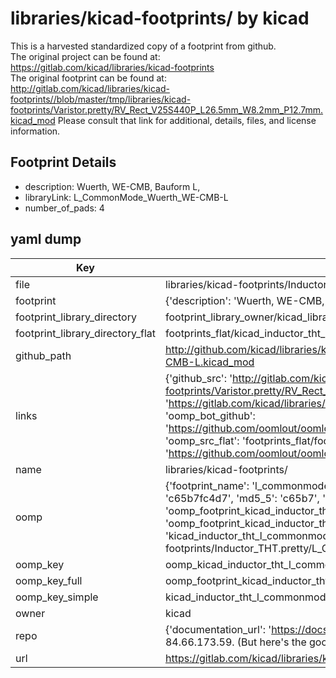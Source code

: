 # libraries/kicad-footprints/ by kicad  
This is a harvested standardized copy of a footprint from github.  
The original project can be found at:  
https://gitlab.com/kicad/libraries/kicad-footprints  
The original footprint can be found at:
http://gitlab.com/kicad/libraries/kicad-footprints//blob/master/tmp/libraries/kicad-footprints/Varistor.pretty/RV_Rect_V25S440P_L26.5mm_W8.2mm_P12.7mm.kicad_mod
Please consult that link for additional, details, files, and license information.  
## Footprint Details
* description: Wuerth, WE-CMB, Bauform L,  
* libraryLink: L_CommonMode_Wuerth_WE-CMB-L  
* number_of_pads: 4  
## yaml dump  
| Key | Value |  
| --- | --- |  
| file | libraries/kicad-footprints/Inductor_THT.pretty/L_CommonMode_Wuerth_WE-CMB-L.kicad_mod |  
| footprint | {'description': 'Wuerth, WE-CMB, Bauform L,', 'libraryLink': 'L_CommonMode_Wuerth_WE-CMB-L', 'number_of_pads': 4} |  
| footprint_library_directory | footprint_library_owner/kicad_libraries/kicad-footprints/ |  
| footprint_library_directory_flat | footprints_flat/kicad_inductor_tht_l_commonmode_wuerth_we_cmb_l/working |  
| github_path | http://github.com/kicad/libraries/kicad-footprints//blob/master/tmp/libraries/kicad-footprints/Inductor_THT.pretty/L_CommonMode_Wuerth_WE-CMB-L.kicad_mod |  
| links | {'github_src': 'http://gitlab.com/kicad/libraries/kicad-footprints//blob/master/tmp/libraries/kicad-footprints/Varistor.pretty/RV_Rect_V25S440P_L26.5mm_W8.2mm_P12.7mm.kicad_mod', 'github_src_repo': 'https://gitlab.com/kicad/libraries/kicad-footprints', 'oomp_bot': 'footprints/kicad_inductor_tht_l_commonmode_wuerth_we_cmb_l/working', 'oomp_bot_github': 'https://github.com/oomlout/oomlout_oomp_footprint_bot/tree/main/footprints/kicad_inductor_tht_l_commonmode_wuerth_we_cmb_l/working', 'oomp_src_flat': 'footprints_flat/footprints_flat/kicad_inductor_tht_l_commonmode_wuerth_we_cmb_l/working', 'oomp_src_flat_github': 'https://github.com/oomlout/oomlout_oomp_footprint_src/tree/main/footprints_flat/kicad_inductor_tht_l_commonmode_wuerth_we_cmb_l/working'} |  
| name | libraries/kicad-footprints/ |  
| oomp | {'footprint_name': 'l_commonmode_wuerth_we_cmb_l', 'library_name': 'inductor_tht', 'md5': 'c65b7fc4d7740cb1de4ef480e2f01d2f', 'md5_10': 'c65b7fc4d7', 'md5_5': 'c65b7', 'md5_6': 'c65b7f', 'oomp_key': 'oomp_kicad_inductor_tht_l_commonmode_wuerth_we_cmb_l', 'oomp_key_extra': 'oomp_footprint_kicad_inductor_tht_l_commonmode_wuerth_we_cmb_l', 'oomp_key_full': 'oomp_footprint_kicad_inductor_tht_l_commonmode_wuerth_we_cmb_l_c65b7f', 'oomp_key_simple': 'kicad_inductor_tht_l_commonmode_wuerth_we_cmb_l', 'original_filename': 'libraries/kicad-footprints/Inductor_THT.pretty/L_CommonMode_Wuerth_WE-CMB-L.kicad_mod', 'owner_name': 'kicad'} |  
| oomp_key | oomp_kicad_inductor_tht_l_commonmode_wuerth_we_cmb_l |  
| oomp_key_full | oomp_footprint_kicad_inductor_tht_l_commonmode_wuerth_we_cmb_l |  
| oomp_key_simple | kicad_inductor_tht_l_commonmode_wuerth_we_cmb_l |  
| owner | kicad |  
| repo | {'documentation_url': 'https://docs.github.com/rest/overview/resources-in-the-rest-api#rate-limiting', 'message': "API rate limit exceeded for 84.66.173.59. (But here's the good news: Authenticated requests get a higher rate limit. Check out the documentation for more details.)"} |  
| url | https://gitlab.com/kicad/libraries/kicad-footprints |  


